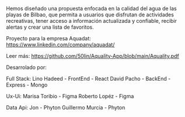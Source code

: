 Hemos diseñado una propuesta enfocada en la calidad del agua de las playas de Bilbao, que
permita a usuarios que disfrutan de actividades recreativas, tener acceso a información
actualizada y confiable, recibir alertas y crear una lista de favoritos.

Proyecto para la empresa Aquadat: https://www.linkedin.com/company/aquadat/

Leer más: https://github.com/50lin/Aquality-App/blob/main/Aquality.pdf

Desarrolado por: 

Full Stack:
Lino Hadeed - FrontEnd - React
David Pacho - BackEnd - Express - Mongo 

Ux-Ui:
Marisa Toribio - Figma
Roberto Lopéz - Figma

Data Api:
Jon - Phyton
Guillermo Murcia - Phyton
